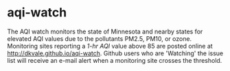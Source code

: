 # aqi-watch

The AQI watch monitors the state of Minnesota and nearby states for elevated AQI values due to the pollutants PM2.5, PM10, or ozone. Monitoring sites reporting a _1-hr AQI_ value above 85 are posted online at http://dkvale.github.io/aqi-watch.  Github users who are 'Watching' the issue list will receive an e-mail alert when a monitoring site crosses the threshold.   
